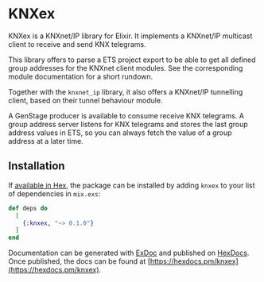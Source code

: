 # KNXex

KNXex is a KNXnet/IP library for Elixir. It implements a KNXnet/IP multicast client to receive and send KNX telegrams.

This library offers to parse a ETS project export to be able to get all defined group addresses for the KNXnet client modules. See the corresponding module documentation for a short rundown.

Together with the `knxnet_ip` library, it also offers a KNXnet/IP tunnelling client, based on their tunnel behaviour module.

A GenStage producer is available to consume receive KNX telegrams. A group address server listens for KNX telegrams and stores the last group address values in ETS, so you can always fetch the value of a group address at a later time.

## Installation

If [available in Hex](https://hex.pm/docs/publish), the package can be installed
by adding `knxex` to your list of dependencies in `mix.exs`:

```elixir
def deps do
  [
    {:knxex, "~> 0.1.0"}
  ]
end
```

Documentation can be generated with [ExDoc](https://github.com/elixir-lang/ex_doc)
and published on [HexDocs](https://hexdocs.pm). Once published, the docs can
be found at [https://hexdocs.pm/knxex](https://hexdocs.pm/knxex).

